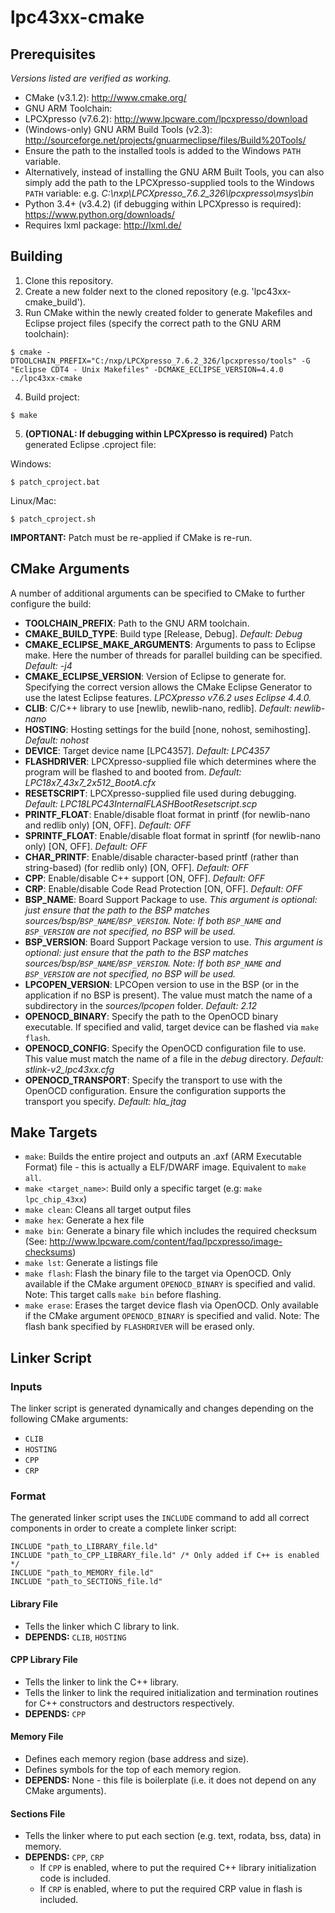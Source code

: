 # lpc43xx-cmake
## Prerequisites
*Versions listed are verified as working.*
* CMake (v3.1.2): http://www.cmake.org/
* GNU ARM Toolchain:
 * LPCXpresso (v7.6.2): http://www.lpcware.com/lpcxpresso/download
* (Windows-only) GNU ARM Build Tools (v2.3): http://sourceforge.net/projects/gnuarmeclipse/files/Build%20Tools/
 * Ensure the path to the installed tools is added to the Windows `PATH` variable.
 * Alternatively, instead of installing the GNU ARM Built Tools, you can also simply add the path to the LPCXpresso-supplied tools to the Windows `PATH` variable: e.g. *C:\nxp\LPCXpresso_7.6.2_326\lpcxpresso\msys\bin*
* Python 3.4+ (v3.4.2) (if debugging within LPCXpresso is required): https://www.python.org/downloads/
 * Requires lxml package: http://lxml.de/

## Building
1) Clone this repository.  
2) Create a new folder next to the cloned repository (e.g. 'lpc43xx-cmake_build').  
3) Run CMake within the newly created folder to generate Makefiles and Eclipse project files (specify the correct path to the GNU ARM toolchain):  
```
$ cmake -DTOOLCHAIN_PREFIX="C:/nxp/LPCXpresso_7.6.2_326/lpcxpresso/tools" -G "Eclipse CDT4 - Unix Makefiles" -DCMAKE_ECLIPSE_VERSION=4.4.0 ../lpc43xx-cmake
```
4) Build project:  
```
$ make
```
5) **(OPTIONAL: If debugging within LPCXpresso is required)** Patch generated Eclipse .cproject file:  

Windows:
```
$ patch_cproject.bat
```
Linux/Mac:
```
$ patch_cproject.sh
```
**IMPORTANT:** Patch must be re-applied if CMake is re-run.

## CMake Arguments
A number of additional arguments can be specified to CMake to further configure the build:
* **TOOLCHAIN_PREFIX**: Path to the GNU ARM toolchain.
* **CMAKE_BUILD_TYPE**: Build type [Release, Debug]. *Default: Debug*
* **CMAKE_ECLIPSE_MAKE_ARGUMENTS**: Arguments to pass to Eclipse make. Here the number of threads for parallel building can be specified. *Default: -j4*
* **CMAKE_ECLIPSE_VERSION**: Version of Eclipse to generate for. Specifying the correct version allows the CMake Eclipse Generator to use the latest Eclipse features. *LPCXpresso v7.6.2 uses Eclipse 4.4.0.*
* **CLIB**: C/C++ library to use [newlib, newlib-nano, redlib]. *Default: newlib-nano*
* **HOSTING**: Hosting settings for the build [none, nohost, semihosting]. *Default: nohost*
* **DEVICE**: Target device name [LPC4357]. *Default: LPC4357*
* **FLASHDRIVER**: LPCXpresso-supplied file which determines where the program will be flashed to and booted from. *Default: LPC18x7_43x7_2x512_BootA.cfx*
* **RESETSCRIPT**: LPCXpresso-supplied file used during debugging. *Default: LPC18LPC43InternalFLASHBootResetscript.scp*
* **PRINTF_FLOAT**: Enable/disable float format in printf (for newlib-nano and redlib only) [ON, OFF]. *Default: OFF*
* **SPRINTF_FLOAT**: Enable/disable float format in sprintf (for newlib-nano only) [ON, OFF]. *Default: OFF*
* **CHAR_PRINTF**: Enable/disable character-based printf (rather than string-based) (for redlib only) [ON, OFF]. *Default: OFF*
* **CPP**: Enable/disable C++ support [ON, OFF]. *Default: OFF*
* **CRP**: Enable/disable Code Read Protection [ON, OFF]. *Default: OFF*
* **BSP_NAME**: Board Support Package to use. *This argument is optional: just ensure that the path to the BSP matches sources/bsp/```BSP_NAME```/```BSP_VERSION```. Note: If both ```BSP_NAME``` and ```BSP_VERSION``` are not specified, no BSP will be used.*
* **BSP_VERSION**: Board Support Package version to use. *This argument is optional: just ensure that the path to the BSP matches sources/bsp/```BSP_NAME```/```BSP_VERSION```. Note: If both ```BSP_NAME``` and ```BSP_VERSION``` are not specified, no BSP will be used.*
* **LPCOPEN_VERSION**: LPCOpen version to use in the BSP (or in the application if no BSP is present). The value must match the name of a subdirectory in the *sources/lpcopen* folder. *Default: 2.12*
* **OPENOCD_BINARY**: Specify the path to the OpenOCD binary executable. If specified and valid, target device can be flashed via ```make flash```.
* **OPENOCD_CONFIG**: Specify the OpenOCD configuration file to use. This value must match the name of a file in the *debug* directory. *Default: stlink-v2_lpc43xx.cfg*
* **OPENOCD_TRANSPORT**: Specify the transport to use with the OpenOCD configuration. Ensure the configuration supports the transport you specify. *Default: hla_jtag*

## Make Targets
* ```make```: Builds the entire project and outputs an .axf (ARM Executable Format) file - this is actually a ELF/DWARF image. Equivalent to ```make all```.
* ```make <target_name>```: Build only a specific target (e.g: ```make lpc_chip_43xx```)
* ```make clean```: Cleans all target output files
* ```make hex```: Generate a hex file
* ```make bin```: Generate a binary file which includes the required checksum (See: http://www.lpcware.com/content/faq/lpcxpresso/image-checksums)
* ```make lst```: Generate a listings file
* ```make flash```: Flash the binary file to the target via OpenOCD. Only available if the CMake argument ```OPENOCD_BINARY``` is specified and valid. Note: This target calls ```make bin``` before flashing.
* ```make erase```: Erases the target device flash via OpenOCD. Only available if the CMake argument ```OPENOCD_BINARY``` is specified and valid. Note: The flash bank specified by ```FLASHDRIVER``` will be erased only.

## Linker Script
### Inputs
The linker script is generated dynamically and changes depending on the following CMake arguments:

* ```CLIB```
* ```HOSTING```
* ```CPP```
* ```CRP```

### Format
The generated linker script uses the ```INCLUDE``` command to add all correct components in order to create a complete linker script:

```
INCLUDE "path_to_LIBRARY_file.ld"
INCLUDE "path_to_CPP_LIBRARY_file.ld" /* Only added if C++ is enabled */
INCLUDE "path_to_MEMORY_file.ld"
INCLUDE "path_to_SECTIONS_file.ld"
```
#### Library File
* Tells the linker which C library to link.
* **DEPENDS:** ```CLIB```, ```HOSTING```
#### CPP Library File
* Tells the linker to link the C++ library.
* Tells the linker to link the required initialization and termination routines for C++ constructors and destructors respectively.
* **DEPENDS:** ```CPP```
#### Memory File
* Defines each memory region (base address and size).
* Defines symbols for the top of each memory region.
* **DEPENDS:** None - this file is boilerplate (i.e. it does not depend on any CMake arguments).
#### Sections File
* Tells the linker where to put each section (e.g. text, rodata, bss, data) in memory.
* **DEPENDS:** ```CPP```, ```CRP```
    * If ```CPP``` is enabled, where to put the required C++ library initialization code is included.
    * If ```CRP``` is enabled, where to put the required CRP value in flash is included.
